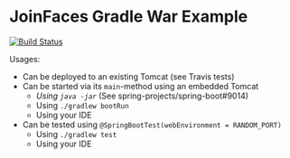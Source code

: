 # JoinFaces Gradle War Example

[![Build Status](https://travis-ci.org/joinfaces/joinfaces-gradle-war-example.svg?branch=master)](https://travis-ci.org/joinfaces/joinfaces-gradle-war-example)

Usages:
  - Can be deployed to an existing Tomcat (see Travis tests)
  - Can be started via its `main`-method using an embedded Tomcat
    - _Using `java -jar`_ (See spring-projects/spring-boot#9014)
    - Using `./gradlew bootRun`
    - Using your IDE
  - Can be tested using `@SpringBootTest(webEnvironment = RANDOM_PORT)`
    - Using `./gradlew test`
    - Using your IDE
